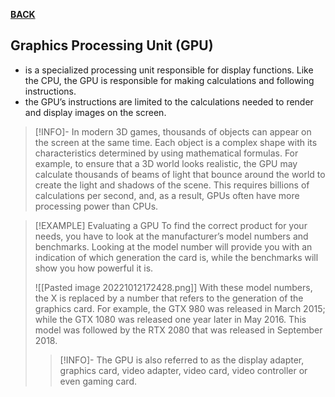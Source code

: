 **[BACK](INTCOMMidtermCh4.md)**

## Graphics Processing Unit (GPU)
- is a specialized processing unit responsible for display functions. Like the CPU, the GPU is responsible for making calculations and following instructions.
- the GPU’s instructions are limited to the calculations needed to render and display images on the screen.
>[!INFO]-
>In modern 3D games, thousands of objects can appear on the screen at the same time. Each object is a complex shape with its characteristics determined by using mathematical formulas. For example, to ensure that a 3D world looks realistic, the GPU may calculate thousands of beams of light that bounce around the world to create the light and shadows of the scene. This requires billions of calculations per second, and, as a result, GPUs often have more processing power than CPUs.

>[!EXAMPLE] Evaluating a GPU
>To find the correct product for your needs, you have to look at the manufacturer’s model numbers and benchmarks. Looking at the model number will provide you with an indication of which generation the card is, while the benchmarks will show you how powerful it is.
>
>![[Pasted image 20221012172428.png]]
>With these model numbers, the X is replaced by a number that refers to the generation of the graphics card. For example, the GTX 980 was released in March 2015; while the GTX 1080 was released one year later in May 2016. This model was followed by the RTX 2080 that was released in September 2018.
>>[!INFO]-
>>The GPU is also referred to as the display adapter, graphics card, video adapter, video card, video controller or even gaming card.
